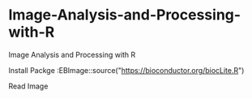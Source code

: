 # Image-Analysis-and-Processing-with-R
Image Analysis and Processing with R

Install Packge :EBImage::source("https://bioconductor.org/biocLite.R")

Read Image 


